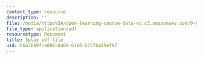 ```yaml
---
content_type: resource
description: ''
file: /media/https%3A/open-learning-course-data-rc.s3.amazonaws.com/9-00sc-introduction-to-psychology-fall-2011/b6a7b49fa886da0061805757ba20ef97_qZdm4mpQA_8.pdf
file_type: application/pdf
resourcetype: Document
title: 3play pdf file
uid: b6a7b49f-a886-da00-6180-5757ba20ef97
---
```

